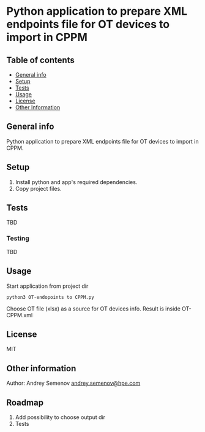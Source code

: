  # Python application to prepare XML endpoints file for OT devices to import in CPPM
## Table of contents
* [General info](#general-info)
* [Setup](#setup)
* [Tests](#tests)
* [Usage](#usage)
* [License](#license)
* [Other Information](#other-infirmation)


## General info
Python application to prepare XML endpoints file for OT devices to import in CPPM.
	
## Setup
1. Install python and app's required dependencies.
2. Copy project files.

## Tests
TBD

### Testing
TBD

## Usage

Start application from project dir
```
python3 OT-endopoints to CPPM.py 
```
Choose OT file (xlsx) as a source for OT devices info.
Result is inside OT-CPPM.xml

## License
MIT

## Other information
Author: Andrey Semenov andrey.semenov@hpe.com

## Roadmap
1. Add possibility to choose output dir
2. Tests 
